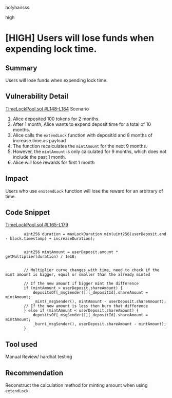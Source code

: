 holyhansss

high

# [HIGH] Users will lose funds when expending lock time.

## Summary
Users will lose funds when expending lock time.

## Vulnerability Detail
[TimeLockPool.sol #L148-L184](https://github.com/Merit-Circle/merit-liquidity-mining/blob/ce5feaae19126079d309ac8dd9a81372648437f1/contracts/TimeLockPool.sol#L148-L184) 
Scenario
1. Alice deposited 100 tokens for 2 months.
2. After 1 month, Alice wants to expend deposit time for a total of 10 months.
3. Alice calls the `extendLock` function with depositId and 8 months of increase time as payload
4. The function recalculates the `mintAmount` for the next 9 months.
5. However, the `mintAmount` is only calculated for 9 months, which does not include the past 1 month. 
6. Alice will lose rewards for first 1 month

## Impact
Users who use `enxtendLock` function will lose the reward for an arbitrary of time. 

## Code Snippet
[TimeLockPool.sol #L165-L179](https://github.com/Merit-Circle/merit-liquidity-mining/blob/ce5feaae19126079d309ac8dd9a81372648437f1/contracts/TimeLockPool.sol#L165-L179)
```solidity
        uint256 duration = maxLockDuration.min(uint256(userDeposit.end - block.timestamp) + increaseDuration);


        uint256 mintAmount = userDeposit.amount * getMultiplier(duration) / 1e18;


        // Multiplier curve changes with time, need to check if the mint amount is bigger, equal or smaller than the already minted
        
        // If the new amount if bigger mint the difference
        if (mintAmount > userDeposit.shareAmount) {
            depositsOf[_msgSender()][_depositId].shareAmount =  mintAmount;
            _mint(_msgSender(), mintAmount - userDeposit.shareAmount);
        // If the new amount is less then burn that difference
        } else if (mintAmount < userDeposit.shareAmount) {
            depositsOf[_msgSender()][_depositId].shareAmount =  mintAmount;
            _burn(_msgSender(), userDeposit.shareAmount - mintAmount);
        }
```
## Tool used

Manual Review/ hardhat testing

## Recommendation
Reconstruct the calculation method for minting amount when using `extendLock`.